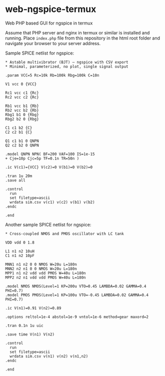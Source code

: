 # web-ngspice-termux
Web PHP based GUI for ngspice in termux

Assume that PHP server and nginx in termux or similar is installed and running. Place `index.php` file from this repository in the html root folder and navigate your browser to your server address.

Sample SPICE netlist for ngspice:

```
* Astable multivibrator (BJT) — ngspice with CSV export
* Minimal, parameterized, no plot, single signal output

.param VCC=5 Rc=10k Rb=100k Rbg=100k C=10n

V1 vcc 0 {VCC}

Rc1 vcc c1 {Rc}
Rc2 vcc c2 {Rc}

Rb1 vcc b1 {Rb}
Rb2 vcc b2 {Rb}
Rbg1 b1 0 {Rbg}
Rbg2 b2 0 {Rbg}

C1 c1 b2 {C}
C2 c2 b1 {C}

Q1 c1 b1 0 QNPN
Q2 c2 b2 0 QNPN

.model QNPN NPN( BF=200 VAF=100 IS=1e-15
+ Cje=10p Cjc=5p TF=0.1n TR=50n )

.ic V(c1)={VCC} V(c2)=0 V(b1)=0 V(b2)=0

.tran 1u 20m
.save all

.control
  run
  set filetype=ascii
  wrdata sim.csv v(c1) v(c2) v(b1) v(b2)
.endc

.end
```

Another sample SPICE netlist for ngspice:

```
* Cross-coupled NMOS and PMOS oscillator with LC tank

VDD vdd 0 1.8

L1 n1 n2 10uH
C1 n1 n2 10pF

MNN1 n1 n2 0 0 NMOS W=20u L=180n
MNN2 n2 n1 0 0 NMOS W=20u L=180n
MPP1 n1 n2 vdd vdd PMOS W=40u L=180n
MPP2 n2 n1 vdd vdd PMOS W=40u L=180n

.model NMOS NMOS(Level=1 KP=200u VTO=0.45 LAMBDA=0.02 GAMMA=0.4 PHI=0.7)
.model PMOS PMOS(Level=1 KP=100u VTO=-0.45 LAMBDA=0.02 GAMMA=0.4 PHI=0.7)

.ic V(n1)=0.91 V(n2)=0.89

.options reltol=1e-4 abstol=1e-9 vntol=1e-6 method=gear maxord=2

.tran 0.1n 1u uic

.save time V(n1) V(n2)

.control
  run
  set filetype=ascii
  wrdata sim.csv v(n1) v(n2) v(n1,n2)
.endc

.end
```
